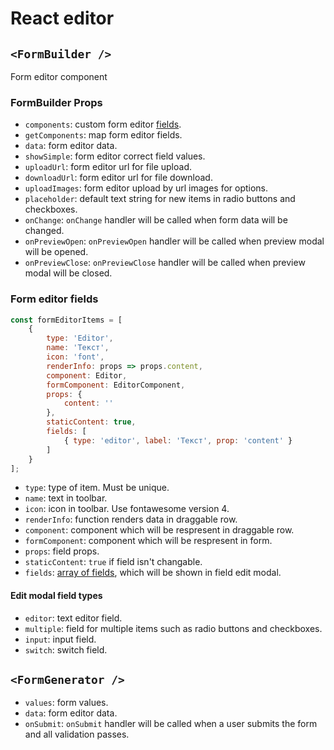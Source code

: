 # React editor

## `<FormBuilder />`

Form editor component

### FormBuilder Props

- `components`: custom form editor [fields](#form-editor-field).
- `getComponents`: map form editor fields.
- `data`: form editor data.
- `showSimple`: form editor correct field values.
- `uploadUrl`: form editor url for file upload.
- `downloadUrl`: form editor url for file download.
- `uploadImages`: form editor upload by url images for options.
- `placeholder`: default text string for new items in radio buttons and checkboxes.
- `onChange`: `onChange` handler will be called when form data will be changed.
- `onPreviewOpen`: `onPreviewOpen` handler will be called when preview modal will be opened.
- `onPreviewClose`: `onPreviewClose` handler will be called when preview modal will be closed.

### Form editor fields

```js
const formEditorItems = [
    {
        type: 'Editor',
        name: 'Текст',
        icon: 'font',
        renderInfo: props => props.content,
        component: Editor,
        formComponent: EditorComponent,
        props: {
            content: ''
        },
        staticContent: true,
        fields: [
            { type: 'editor', label: 'Текст', prop: 'content' }
        ]
    }
];
```

- `type`: type of item. Must be unique.
- `name`: text in toolbar.
- `icon`: icon in toolbar. Use fontawesome version 4.
- `renderInfo`: function renders data in draggable row.
- `component`: component which will be respresent in draggable row.
- `formComponent`: component which will be respresent in form.
- `props`: field props.
- `staticContent`: `true` if field isn't changable.
- `fields`: [array of fields](#edit-modal-field-types), which will be shown in field edit modal.

#### Edit modal field types

- `editor`: text editor field.
- `multiple`: field for multiple items such as radio buttons and checkboxes.
- `input`: input field.
- `switch`: switch field.

## `<FormGenerator />`

- `values`: form values.
- `data`: form editor data.
- `onSubmit`: `onSubmit` handler will be called when a user submits the form and all validation passes.
